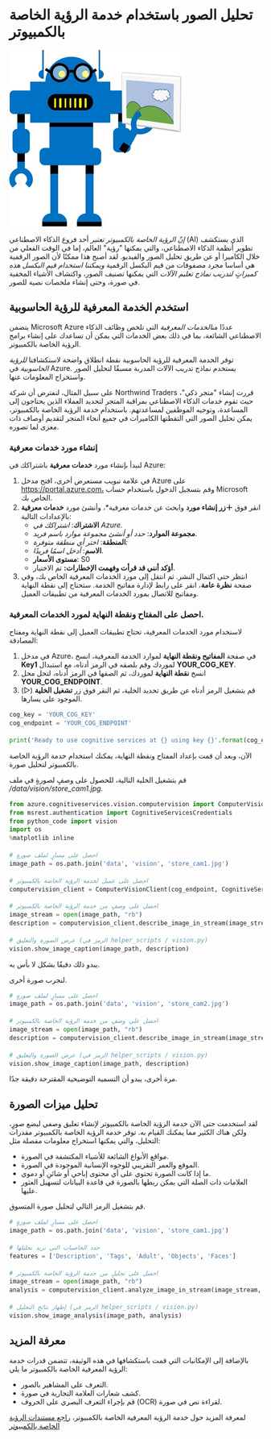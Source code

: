 # تحليل الصور باستخدام خدمة الرؤية الخاصة بالكمبيوتر

![روبوت يحمل صورة](./images/computer_vision.jpg)

*إنّ الرؤية الخاصة بالكمبيوتر تعتبر* أحد فروع الذكاء الاصطناعي (AI) الذي يستكشف تطوير أنظمة الذكاء الاصطناعي، والتي يمكنها "رؤية" العالم، إما في الوقت الفعلي من خلال الكاميرا أو عن طريق تحليل الصور والفيديو. لقد أصبح هذا ممكنًا لأن الصور الرقمية هي أساسا مجرد مصفوفات من قيم البكسل الرقمية *ويمكننا استخدام قيم البكسل هذه كميزاتٍ لتدريب نماذج تعليم الآلات* التي يمكنها تصنيف الصور، واكتشاف الأشياء المخفية في صورة، وحتى إنشاء ملخصات نصية للصور.

## استخدم الخدمة المعرفية للرؤية الحاسوبية

يتضمن Microsoft Azure عددًا من*الخدمات المعرفية* التي تلخص وظائف الذكاء الاصطناعي الشائعة، بما في ذلك بعض الخدمات التي يمكن أن تساعدك على إنشاء برامج الرؤية الخاصة بالكمبيوتر.

توفر الخدمة المعرفية للرؤية الحاسوبية نقطة انطلاق واضحة لاستكشافنا *للرؤية الحاسوبية* في Azure. يستخدم نماذج تدريب الآلات المدربة مسبقًا لتحليل الصور واستخراج المعلومات عنها.

على سبيل المثال، لنفترض أن شركة Northwind Traders قررت إنشاء "متجر ذكي"، حيث تقوم خدمات الذكاء الاصطناعي بمراقبة المتجر لتحديد العملاء الذين يحتاجون إلى المساعدة، وتوجيه الموظفين لمساعدتهم. باستخدام خدمة الرؤية الخاصة بالكمبيوتر، يمكن تحليل الصور التي التقطتها الكاميرات في جميع أنحاء المتجر لتقديم أوصاف ذات مغزى لما تصوره.

### إنشاء مورد خدمات معرفية

لنبدأ بإنشاء مورد **خدمات معرفية** باشتراكك في Azure:

1. في علامة تبويب مستعرض أخرى، افتح مدخل Azure على https://portal.azure.com، وقم بتسجيل الدخول باستخدام حساب Microsoft الخاص بك.
2. انقر فوق **&#65291;زر إنشاء مورد** وابحث عن خدمات معرفية*، وأنشئ مورد **خدمات معرفية** بالإعدادات التالية:
    - **الاشتراك**: *اشتراكك في Azure.*
    - **مجموعة الموارد**: *حدد أو أنشئ مجموعة موارد باسم فريد*.
    - **المنطقة**: *اختر أي منطقة متوفرة:*
    - **الاسم**: *أدخل اسمًا فريدًا*.
    - **مستوى الأسعار**: S0
    - **أؤكد أنني قد قرأت وفهمت الإخطارات:** تم الاختيار.
3. انتظر حتى اكتمال النشر. ثم انتقل إلى مورد الخدمات المعرفية الخاص بك، وفي صفحة **نظرة عامة**، انقر على رابط لإدارة مفاتيح الخدمة. ستحتاج إلى نقطة النهاية ومفاتيح للاتصال بمورد الخدمات المعرفية من تطبيقات العميل.

### احصل على المفتاح ونقطة النهاية لمورد الخدمات المعرفية.

لاستخدام مورد الخدمات المعرفية، تحتاج تطبيقات العميل إلى نقطة النهاية ومفتاح المصادقة:

1. في مدخل Azure، في صفحة **المفاتيح ونقطة النهاية** لموارد الخدمة المعرفية، انسخ **Key1** لموردك وقم بلصقه في الرمز أدناه، مع استبدال **YOUR_COG_KEY**.
2. انسخ **نقطة النهاية** لموردك، ثم الصقها في الرمز أدناه، لتحل محل **YOUR_COG_ENDPOINT**.
3. قم بتشغيل الرمز أدناه عن طريق تحديد الخلية، ثم النقر فوق زر **تشغيل الخلية** (&#9655;) الموجود على يسارها.


```python
cog_key = 'YOUR_COG_KEY'
cog_endpoint = 'YOUR_COG_ENDPOINT'

print('Ready to use cognitive services at {} using key {}'.format(cog_endpoint, cog_key))
```

الآن، وبعد أن قمت بإعداد المفتاح ونقطة النهاية، يمكنك استخدام خدمة الرؤية الخاصة بالكمبيوتر لتحليل صورة.

قم بتشغيل الخلية التالية، للحصول على وصفٍ لصورةٍ في ملف */data/vision/store_cam1.jpg.*


```python
from azure.cognitiveservices.vision.computervision import ComputerVisionClient
from msrest.authentication import CognitiveServicesCredentials
from python_code import vision
import os
%matplotlib inline

# احصل على مسارٍ لملف صورةٍ
image_path = os.path.join('data', 'vision', 'store_cam1.jpg')

# احصل على عميل لخدمة الرؤية الخاصة بالكمبيوتر
computervision_client = ComputerVisionClient(cog_endpoint, CognitiveServicesCredentials(cog_key))

# احصل على وصفٍ من خدمة الرؤية الخاصة بالكمبيوتر
image_stream = open(image_path, "rb")
description = computervision_client.describe_image_in_stream(image_stream)

# عرض الصورة والتعليق (الرمز في helper_scripts / vision.py)
vision.show_image_caption(image_path, description)

```

يبدو ذلك دقيقًا بشكل لا بأس به.

لنجرب صورة أخرى.


```python
# احصل على مسارٍ لملف صورةٍ
image_path = os.path.join('data', 'vision', 'store_cam2.jpg')

# احصل على وصفٍ من خدمة الرؤية الخاصة بالكمبيوتر
image_stream = open(image_path, "rb")
description = computervision_client.describe_image_in_stream(image_stream)

# عرض الصورة والتعليق (الرمز في helper_scripts / vision.py)
vision.show_image_caption(image_path, description)
```

مرة أخرى، يبدو أن التسمية التوضيحية المقترحة دقيقة جدًا.

## تحليل ميزات الصورة

لقد استخدمت حتى الآن خدمة الرؤية الخاصة بالكمبيوتر لإنشاء تعليق وصفي لبضع صورٍ، ولكن هناك الكثير مما يمكنك القيام به. توفر خدمة الرؤية الخاصة بالكمبيوتر مقدرات التحليل، والتي يمكنها استخراج معلومات مفصلة مثل:

- مواقع الأنواع الشائعة للأشياء المكتشفة في الصورة.
- الموقع والعمر التقريبي للوجوه الإنسانية الموجودة في الصورة.
- ما إذا كانت الصورة تحتوي على أي محتوى إباحي أو شائنِ أو دموي.
- العلامات ذات الصلة التي يمكن ربطها بالصورة في قاعدة البيانات لتسهيل العثور عليها.

قم بتشغيل الرمز التالي لتحليل صورة المتسوق.


```python
# احصل على مسارٍ لملف صورةٍ
image_path = os.path.join('data', 'vision', 'store_cam1.jpg')

# حدد الخاصيات التي نريد تحليلها
features = ['Description', 'Tags', 'Adult', 'Objects', 'Faces']

# احصل على تحليلٍ من خدمة الرؤية الخاصة بالكمبيوتر
image_stream = open(image_path, "rb")
analysis = computervision_client.analyze_image_in_stream(image_stream, visual_features=features)

# إظهار نتائج التحليل (الرمز في helper_scripts / vision.py)
vision.show_image_analysis(image_path, analysis)
```

## معرفة المزيد

بالإضافة إلى الإمكانيات التي قمت باستكشافها في هذه الوثيقة، تتضمن قدرات خدمة الرؤية المعرفية الخاصة بالكمبيوتر ما يلي:

- التعرف على المشاهير بالصور.
- كشف شعارات العلامة التجارية في صورة.
- قم بإجراء التعرف البصري على الحروف (OCR) لقراءة نص في صورة.

لمعرفة المزيد حول خدمة الرؤية المعرفية الخاصة بالكمبيوتر، [راجع مستندات الرؤية الخاصة بالكمبيوتر](https://docs.microsoft.com/azure/cognitive-services/computer-vision/)

